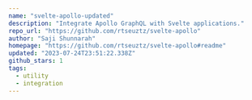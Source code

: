 ```yaml
---
name: "svelte-apollo-updated"
description: "Integrate Apollo GraphQL with Svelte applications."
repo_url: "https://github.com/rtseuztz/svelte-apollo"
author: "Saji Shunnarah"
homepage: "https://github.com/rtseuztz/svelte-apollo#readme"
updated: "2023-07-24T23:51:22.338Z"
github_stars: 1
tags: 
  - utility
  - integration
---
```

